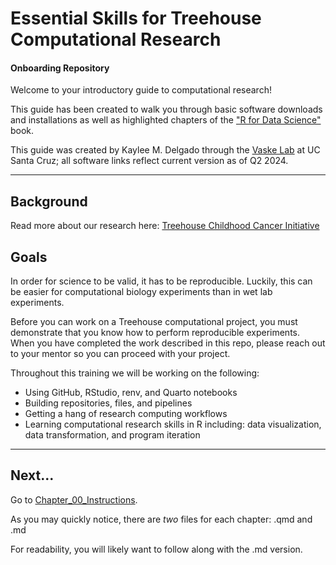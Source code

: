 # Essential Skills for Treehouse Computational Research

#### Onboarding Repository

Welcome to your introductory guide to computational research!

This guide has been created to walk you through basic software downloads and installations as well as highlighted chapters of the ["R for Data Science"](https://r4ds.hadley.nz) book.

This guide was created by Kaylee M. Delgado through the [Vaske Lab](https://vaskelab.ucsc.edu) at UC Santa Cruz; all software links reflect current version as of Q2 2024.

------------------------------------------------------------------------

## Background

Read more about our research here: [Treehouse Childhood Cancer Initiative](https://treehousegenomics.ucsc.edu)

## Goals

In order for science to be valid, it has to be reproducible. 
Luckily, this can be easier for computational biology experiments than in wet lab experiments. 

Before you can work on a Treehouse computational project, you must demonstrate that you know how to perform reproducible experiments. 
When you have completed the work described in this repo, please reach out to your mentor so you can proceed with your project.

Throughout this training we will be working on the following:

-   Using GitHub, RStudio, renv, and Quarto notebooks
-   Building repositories, files, and pipelines
-   Getting a hang of research computing workflows
-   Learning computational research skills in R including: data visualization, data transformation, and program iteration

------------------------------------------------------------------------

## Next...

Go to [Chapter_00_Instructions](https://github.com/UCSC-Treehouse/Essential-skills-for-Treehouse-computational-research/blob/main/Chapter-Instructions/Chapter_00_Instructions.md).

As you may quickly notice, there are *two* files for each chapter: .qmd and .md

For readability, you will likely want to follow along with the .md version.
